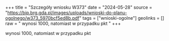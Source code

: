 +++
title = "Szczegóły wniosku W373"
date = "2024-05-28"
source = "https://bip.brg.gda.pl/images/uploads/wnioski-do-planu-ogolnego/w373_5970bcf5ed8b.pdf"
tags = ["wnioski-ogolne"]
geolinks = []
raw = " wynosi 1000, natomiast w przypadku pkt "
+++

 wynosi 1000, natomiast w przypadku pkt 


